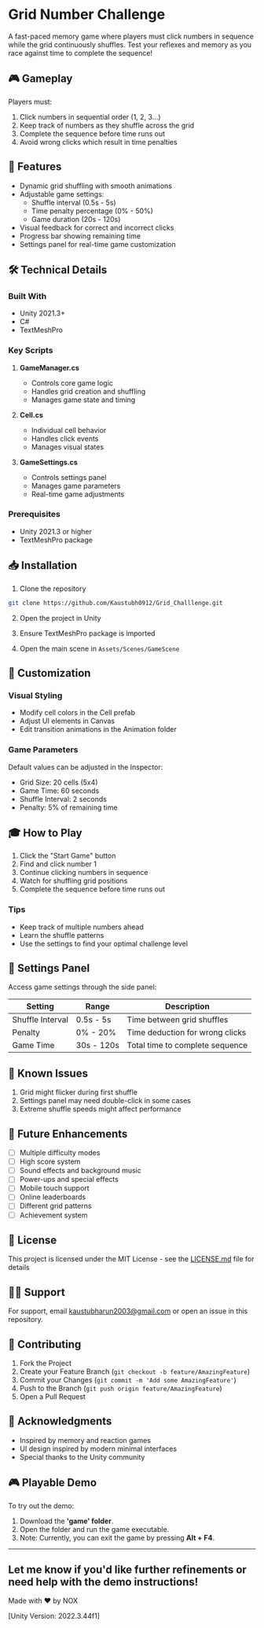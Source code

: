 # Grid Number Challenge

A fast-paced memory game where players must click numbers in sequence while the grid continuously shuffles. Test your reflexes and memory as you race against time to complete the sequence!

## 🎮 Gameplay

Players must:
1. Click numbers in sequential order (1, 2, 3...)
2. Keep track of numbers as they shuffle across the grid
3. Complete the sequence before time runs out
4. Avoid wrong clicks which result in time penalties

## 🎯 Features

- Dynamic grid shuffling with smooth animations
- Adjustable game settings:
  - Shuffle interval (0.5s - 5s)
  - Time penalty percentage (0% - 50%)
  - Game duration (20s - 120s)
- Visual feedback for correct and incorrect clicks
- Progress bar showing remaining time
- Settings panel for real-time game customization

## 🛠️ Technical Details

### Built With
- Unity 2021.3+
- C#
- TextMeshPro

### Key Scripts

1. **GameManager.cs**
   - Controls core game logic
   - Handles grid creation and shuffling
   - Manages game state and timing

2. **Cell.cs**
   - Individual cell behavior
   - Handles click events
   - Manages visual states

3. **GameSettings.cs**
   - Controls settings panel
   - Manages game parameters
   - Real-time game adjustments

### Prerequisites
- Unity 2021.3 or higher
- TextMeshPro package

## 📥 Installation

1. Clone the repository
```bash
git clone https://github.com/Kaustubh0912/Grid_Challlenge.git
```

2. Open the project in Unity

3. Ensure TextMeshPro package is imported

4. Open the main scene in `Assets/Scenes/GameScene`

## 🎨 Customization

### Visual Styling
- Modify cell colors in the Cell prefab
- Adjust UI elements in Canvas
- Edit transition animations in the Animation folder

### Game Parameters
Default values can be adjusted in the Inspector:
- Grid Size: 20 cells (5x4)
- Game Time: 60 seconds
- Shuffle Interval: 2 seconds
- Penalty: 5% of remaining time

## 🎓 How to Play

1. Click the "Start Game" button
2. Find and click number 1
3. Continue clicking numbers in sequence
4. Watch for shuffling grid positions
5. Complete the sequence before time runs out

### Tips
- Keep track of multiple numbers ahead
- Learn the shuffle patterns
- Use the settings to find your optimal challenge level

## 🔧 Settings Panel

Access game settings through the side panel:

| Setting | Range | Description |
|---------|-------|-------------|
| Shuffle Interval | 0.5s - 5s | Time between grid shuffles |
| Penalty | 0% - 20% | Time deduction for wrong clicks |
| Game Time | 30s - 120s | Total time to complete sequence |


## 🐛 Known Issues

1. Grid might flicker during first shuffle
2. Settings panel may need double-click in some cases
3. Extreme shuffle speeds might affect performance

## 🚀 Future Enhancements

- [ ] Multiple difficulty modes
- [ ] High score system
- [ ] Sound effects and background music
- [ ] Power-ups and special effects
- [ ] Mobile touch support
- [ ] Online leaderboards
- [ ] Different grid patterns
- [ ] Achievement system

## 📝 License

This project is licensed under the MIT License - see the [LICENSE.md](LICENSE.md) file for details

## 🙋‍♂️ Support

For support, email [kaustubharun2003@gmail.com](mailto:kaustubharun2003@gmail.com) or open an issue in this repository.

## 🤝 Contributing

1. Fork the Project
2. Create your Feature Branch (`git checkout -b feature/AmazingFeature`)
3. Commit your Changes (`git commit -m 'Add some AmazingFeature'`)
4. Push to the Branch (`git push origin feature/AmazingFeature`)
5. Open a Pull Request

## 👏 Acknowledgments

- Inspired by memory and reaction games
- UI design inspired by modern minimal interfaces
- Special thanks to the Unity community

## 🎮 Playable Demo  
To try out the demo:  
1. Download the **'game' folder**.  
2. Open the folder and run the game executable.  
3. Note: Currently, you can exit the game by pressing **Alt + F4**.  

---

Let me know if you'd like further refinements or need help with the demo instructions!
---

Made with ❤️ by NOX

[Unity Version: 2022.3.44f1]
